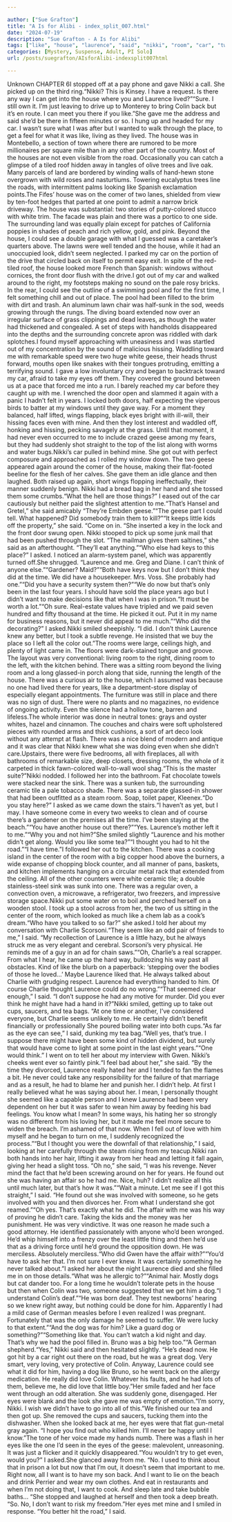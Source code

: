 ```yaml
---

author: ["Sue Grafton"]
title: "A Is for Alibi - index_split_007.html"
date: "2024-07-19"
description: "Sue Grafton - A Is for Alibi"
tags: ["like", "house", "laurence", "said", "nikki", "room", "car", "two", "one", "eye", "even", "could", "time", "gave", "way", "get", "place", "got", "never", "colin", "back", "away", "see", "right", "goose"]
categories: [Mystery, Suspense, Adult, PI Solo]
url: /posts/suegrafton/AIsforAlibi-indexsplit007html

---
```



Unknown
CHAPTER 6I stopped off at a pay phone and gave Nikki a call. She picked up on the third ring.“Nikki? This is Kinsey. I have a request. Is there any way I can get into the house where you and Laurence lived?”“Sure. I still own it. I’m just leaving to drive up to Monterey to bring Colin back but it’s en route. I can meet you there if you like.”She gave me the address and said she’d be there in fifteen minutes or so. I hung up and headed for my car. I wasn’t sure what I was after but I wanted to walk through the place, to get a feel for what it was like, living as they lived. The house was in Montebello, a section of town where there are rumored to be more millionaires per square mile than in any other part of the country. Most of the houses are not even visible from the road. Occasionally you can catch a glimpse of a tiled roof hidden away in tangles of olive trees and live oak. Many parcels of land are bordered by winding walls of hand-hewn stone overgrown with wild roses and nasturtiums. Towering eucalyptus trees line the roads, with intermittent palms looking like Spanish exclamation points.The Fifes’ house was on the comer of two lanes, shielded from view by ten-foot hedges that parted at one point to admit a narrow brick driveway. The house was substantial: two stories of putty-colored stucco with white trim. The facade was plain and there was a portico to one side. The surrounding land was equally plain except for patches of California poppies in shades of peach and rich yellow, gold, and pink. Beyond the house, I could see a double garage with what I guessed was a caretaker’s quarters above. The lawns were well tended and the house, while it had an unoccupied look, didn’t seem neglected. I parked my car on the portion of the drive that circled back on itself to permit easy exit. In spite of the red-tiled roof, the house looked more French than Spanish: windows without cornices, the front door flush with the drive.I got out of my car and walked around to the right, my footsteps making no sound on the pale rosy bricks. In the rear, I could see the outline of a swimming pool and for the first time, I felt something chill and out of place. The pool had been filled to the brim with dirt and trash. An aluminum lawn chair was half-sunk in the sod, weeds growing through the rungs. The diving board extended now over an irregular surface of grass clippings and dead leaves, as though the water had thickened and congealed. A set of steps with handholds disappeared into the depths and the surrounding concrete apron was riddled with dark splotches.I found myself approaching with uneasiness and I was startled out of my concentration by the sound of malicious hissing. Waddling toward me with remarkable speed were two huge white geese, their heads thrust forward, mouths open like snakes with their tongues protruding, emitting a terrifying sound. I gave a low involuntary cry and began to backtrack toward my car, afraid to take my eyes off them. They covered the ground between us at a pace that forced me into a run. I barely reached my car before they caught up with me. I wrenched the door open and slammed it again with a panic I hadn’t felt in years. I locked both doors, half expecting the viperous birds to batter at my windows until they gave way. For a moment they balanced, half lifted, wings flapping, black eyes bright with ill-will, their hissing faces even with mine. And then they lost interest and waddled off, honking and hissing, pecking savagely at the grass. Until that moment, it had never even occurred to me to include crazed geese among my fears, but they had suddenly shot straight to the top of the list along with worms and water bugs.Nikki’s car pulled in behind mine. She got out with perfect composure and approached as I rolled my window down. The two geese appeared again around the comer of the house, making their flat-footed beeline for the flesh of her calves. She gave them an idle glance and then laughed. Both raised up again, short wings flopping ineffectually, their manner suddenly benign. Nikki had a bread bag in her hand and she tossed them some crumbs.“What the hell are those things?” I eased out of the car cautiously but neither paid the slightest attention to me.“That’s Hansel and Gretel,” she said amicably “They’re Embden geese.”“The geese part I could tell. What happened? Did somebody train them to kill?”“It keeps little kids off the property,” she said. “Come on in. “She inserted a key in the lock and the front door swung open. Nikki stooped to pick up some junk mail that had been pushed through the slot. “The mailman gives them saltines,” she said as an afterthought. “They’ll eat anything.”“Who else had keys to this place?” I asked. I noticed an alarm-system panel, which was apparently turned off.She shrugged. “Laurence and me. Greg and Diane. I can’t think of anyone else.”“Gardener? Maid?”“Both have keys now but I don’t think they did at the time. We did have a housekeeper. Mrs. Voss. She probably had one.”“Did you have a security system then?”“We do now but that’s only been in the last four years. I should have sold the place years ago but I didn’t want to make decisions like that when I was in prison.“It must be worth a lot.”“Oh sure. Real-estate values have tripled and we paid seven hundred and fifty thousand at the time. He picked it out. Put it in my name for business reasons, but it never did appeal to me much.”“Who did the decorating?” I asked.Nikki smiled sheepishly. “I did. I don’t think Laurence knew any better, but I took a subtle revenge. He insisted that we buy the place so I left all the color out.”The rooms were large, ceilings high, and plenty of light came in. The floors were dark-stained tongue and groove. The layout was very conventional: living room to the right, dining room to the left, with the kitchen behind. There was a sitting room beyond the living room and a long glassed-in porch along that side, running the length of the house. There was a curious air to the house, which I assumed was because no one had lived there for years, like a department-store display of especially elegant appointments. The furniture was still in place and there was no sign of dust. There were no plants and no magazines, no evidence of ongoing activity. Even the silence had a hollow tone, barren and lifeless.The whole interior was done in neutral tones: grays and oyster whites, hazel and cinnamon. The couches and chairs were soft upholstered pieces with rounded arms and thick cushions, a sort of art deco look without any attempt at flash. There was a nice blend of modern and antique and it was clear that Nikki knew what she was doing even when she didn’t care.Upstairs, there were five bedrooms, all with fireplaces, all with bathrooms of remarkable size, deep closets, dressing rooms, the whole of it carpeted in thick fawn-colored wall-to-wall wool shag.“This is the master suite?”Nikki nodded. I followed her into the bathroom. Fat chocolate towels were stacked near the sink. There was a sunken tub, the surrounding ceramic tile a pale tobacco shade. There was a separate glassed-in shower that had been outfitted as a steam room. Soap, toilet paper, Kleenex.“Do you stay here?” I asked as we came down the stairs.“I haven’t as yet, but I may. I have someone come in every two weeks to clean and of course there’s a gardener on the premises all the time. I’ve been staying at the beach.”“You have another house out there?”“Yes. Laurence’s mother left it to me.”“Why you and not him?”She smiled slightly “Laurence and his mother didn’t get along. Would you like some tea?”“I thought you had to hit the road.”“I have time.”I followed her out to the kitchen. There was a cooking island in the center of the room with a big copper hood above the burners, a wide expanse of chopping block counter, and all manner of pans, baskets, and kitchen implements hanging on a circular metal rack that extended from the ceiling. All of the other counters were white ceramic tile; a double stainless-steel sink was sunk into one. There was a regular oven, a convection oven, a microwave, a refrigerator, two freezers, and impressive storage space.Nikki put some water on to boil and perched herself on a wooden stool. I took up a stool across from her, the two of us sitting in the center of the room, which looked as much like a chem lab as a cook’s dream.“Who have you talked to so far?” she asked.I told her about my conversation with Charlie Scorsoni.“They seem like an odd pair of friends to me,” I said. “My recollection of Laurence is a little hazy, but he always struck me as very elegant and cerebral. Scorsoni’s very physical. He reminds me of a guy in an ad for chain saws.”“Oh, Charlie’s a real scrapper. From what I hear, he came up the hard way, bulldozing his way past all obstacles. Kind of like the blurb on a paperback: ‘stepping over the bodies of those he loved...’ Maybe Laurence liked that. He always talked about Charlie with grudging respect. Laurence had everything handed to him. Of course Charlie thought Laurence could do no wrong.”“That seemed clear enough,” I said. “I don’t suppose he had any motive for murder. Did you ever think he might have had a hand in it?”Nikki smiled, getting up to take out cups, saucers, and tea bags. “At one time or another, I’ve considered everyone, but Charlie seems unlikely to me. He certainly didn’t benefit financially or professionally She poured boiling water into both cups.“As far as the eye can see,” I said, dunking my tea bag.“Well yes, that’s true. I suppose there might have been some kind of hidden dividend, but surely that would have come to light at some point in the last eight years.”“One would think.” I went on to tell her about my interview with Gwen. Nikki’s cheeks went ever so faintly pink.“I feel bad about her,” she said. “By the time they divorced, Laurence really hated her and I tended to fan the flames a bit. He never could take any responsibility for the failure of that marriage and as a result, he had to blame her and punish her. I didn’t help. At first I really believed what he was saying about her. I mean, I personally thought she seemed like a capable person and I knew Laurence had been very dependent on her but it was safer to wean him away by feeding his bad feelings. You know what I mean? In some ways, his hating her so strongly was no different from his loving her, but it made me feel more secure to widen the breach. I’m ashamed of that now. When I fell out of love with him myself and he began to turn on me, I suddenly recognized the process.”“But I thought you were the downfall of that relationship,” I said, looking at her carefully through the steam rising from my teacup.Nikki ran both hands into her hair, lifting it away from her head and letting it fall again, giving her head a slight toss. “Oh no,” she said, “I was his revenge. Never mind the fact that he’d been screwing around on her for years. He found out she was having an affair so he had me. Nice, huh? I didn’t realize all this until much later, but that’s how it was.”“Wait a minute. Let me see if I got this straight,” I said. “He found out she was involved with someone, so he gets involved with you and then divorces her. From what I understand she got reamed.”“Oh yes. That’s exactly what he did. The affair with me was his way of proving he didn’t care. Taking the kids and the money was her punishment. He was very vindictive. It was one reason he made such a good attorney. He identified passionately with anyone who’d been wronged. He’d whip himself into a frenzy over the least little thing and then he’d use that as a driving force until he’d ground the opposition down. He was merciless. Absolutely merciless.“Who did Gwen have the affair with?”“You’d have to ask her that. I’m not sure I ever knew. It was certainly something he never talked about.”I asked her about the night Laurence died and she filled me in on those details.“What was he allergic to?”“Animal hair. Mostly dogs but cat dander too. For a long time he wouldn’t tolerate pets in the house but then when Colin was two, someone suggested that we get him a dog.“I understand Colin’s deaf.”“He was born deaf. They test newborns’ hearing so we knew right away, but nothing could be done for him. Apparently I had a mild case of German measles before I even realized I was pregnant. Fortunately that was the only damage he seemed to suffer. We were lucky to that extent.”“And the dog was for him? Like a guard dog or something?”“Something like that. You can’t watch a kid night and day. That’s why we had the pool filled in. Bruno was a big help too.”“A German shepherd.“Yes,” Nikki said and then hesitated slightly. “He’s dead now. He got hit by a car right out there on the road, but he was a great dog. Very smart, very loving, very protective of Colin. Anyway, Laurence could see what it did for him, having a dog like Bruno, so he went back on the allergy medication. He really did love Colin. Whatever his faults, and he had lots of them, believe me, he did love that little boy.”Her smile faded and her face went through an odd alteration. She was suddenly gone, disengaged. Her eyes were blank and the look she gave me was empty of emotion.“I’m sorry, Nikki. I wish we didn’t have to go into all of this.”We finished our tea and then got up. She removed the cups and saucers, tucking them into the dishwasher. When she looked back at me, her eyes were that flat gun-metal gray again. “I hope you find out who killed him. I’ll never be happy until I know.”The tone of her voice made my hands numb. There was a flash in her eyes like the one I’d seen in the eyes of the geese: malevolent, unreasoning. It was just a flicker and it quickly disappeared.“You wouldn’t try to get even, would you?” I asked.She glanced away from me. “No. I used to think about that in prison a lot but now that I’m out, it doesn’t seem that important to me. Right now, all I want is to have my son back. And I want to lie on the beach and drink Perrier and wear my own clothes. And eat in restaurants and when I’m not doing that, I want to cook. And sleep late and take bubble baths... “She stopped and laughed at herself and then took a deep breath. “So. No, I don’t want to risk my freedom.”Her eyes met mine and I smiled in response. “You better hit the road,” I said.
